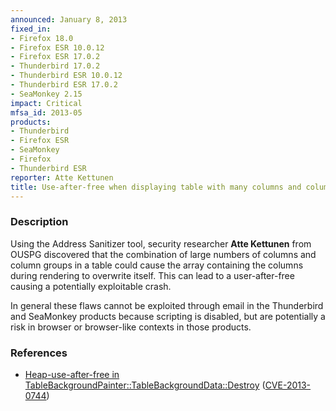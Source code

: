 ```yaml
---
announced: January 8, 2013
fixed_in:
- Firefox 18.0
- Firefox ESR 10.0.12
- Firefox ESR 17.0.2
- Thunderbird 17.0.2
- Thunderbird ESR 10.0.12
- Thunderbird ESR 17.0.2
- SeaMonkey 2.15
impact: Critical
mfsa_id: 2013-05
products:
- Thunderbird
- Firefox ESR
- SeaMonkey
- Firefox
- Thunderbird ESR
reporter: Atte Kettunen
title: Use-after-free when displaying table with many columns and column groups
---
```


<h3>Description</h3>

<p>Using the Address Sanitizer tool, security researcher <strong>Atte Kettunen</strong> from OUSPG discovered that the combination of large numbers of columns and column groups in a table could cause the array containing the columns during rendering to overwrite itself. This can lead to a user-after-free causing a potentially exploitable crash.
</p>

<p class="note">In general these flaws cannot be exploited through email in the Thunderbird and SeaMonkey products because scripting is disabled, but are potentially a risk in browser or browser-like contexts in those products.
</p>

<h3>References</h3>

<ul>
  <li><a href="https://bugzilla.mozilla.org/show_bug.cgi?id=814713">
      Heap-use-after-free in TableBackgroundPainter::TableBackgroundData::Destroy</a> (<a href="http://cve.mitre.org/cgi-bin/cvename.cgi?name=CVE-2013-0744" class="ex-ref">CVE-2013-0744</a>)</li>
</ul>



